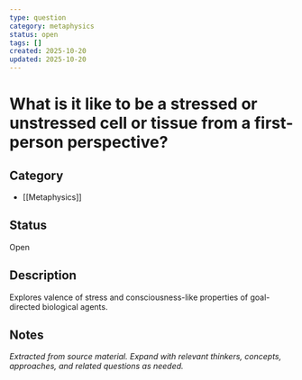 ```yaml
---
type: question
category: metaphysics
status: open
tags: []
created: 2025-10-20
updated: 2025-10-20
---
```


# What is it like to be a stressed or unstressed cell or tissue from a first-person perspective?

## Category

- [[Metaphysics]]

## Status

Open

## Description

Explores valence of stress and consciousness-like properties of goal-directed biological agents.

## Notes

*Extracted from source material. Expand with relevant thinkers, concepts, approaches, and related questions as needed.*
